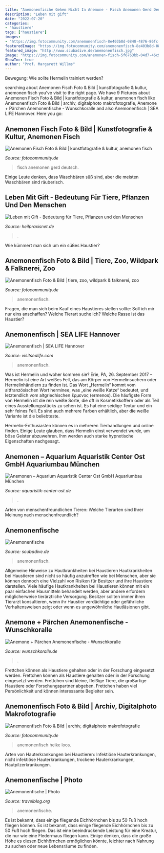 ```yaml
---
title: "Anemonenfische Gehen Nicht In Anemone - Fisch Anemonen Gerd Deutsch"
description: "Leben mit gift"
date: "2022-07-20"
categories:
- "haustiere"
tags: ["haustiere"]
images:
- "https://img.fotocommunity.com/anemonenfisch-8e403b8d-0848-4876-86fc-cbb191f7635a.jpg?width=1000"
featuredImage: "https://img.fotocommunity.com/anemonenfisch-8e403b8d-0848-4876-86fc-cbb191f7635a.jpg?width=1000"
featured_image: "http://www.scubadive.de/anemonenfisch.jpg"
image: "https://img.fotocommunity.com/anemonen-fisch-5f6763bb-04d7-46c9-a0ab-5ca44fadb3c2.jpg?height=1080"
ShowToc: true
author: "Prof. Margarett Willms"
---
```



Bewegung: Wie sollte Hermelin trainiert werden?

	

		
searching about Anemonen Fisch Foto &amp; Bild | kunstfotografie &amp; kultur, anemonen fisch you've visit to the right page. We have 9 Pictures about Anemonen Fisch Foto &amp; Bild | kunstfotografie &amp; kultur, anemonen fisch like Anemonenfisch Foto &amp; Bild | archiv, digitalphoto makrofotografie, Anemone + Pärchen Anemonenfische - Wunschkoralle and also Anemonenfisch | SEA LIFE Hannover. Here you go:
		
    
## Anemonen Fisch Foto &amp; Bild | Kunstfotografie &amp; Kultur, Anemonen Fisch

<img loading=lazy src="https://img.fotocommunity.com/anemonen-fisch-5f6763bb-04d7-46c9-a0ab-5ca44fadb3c2.jpg?height=1080" onerror="this.onerror=null;this.src='https://tse1.mm.bing.net/th?id=OIP.-Epkf1jUHYHTXLS_qjqFlAHaE8&amp;pid=15.1';" alt="Anemonen Fisch Foto &amp; Bild | kunstfotografie &amp; kultur, anemonen fisch">

_Source: fotocommunity.de_

>fisch anemonen gerd deutsch. 

	

Einige Leute denken, dass Waschbären süß sind, aber die meisten Waschbären sind räuberisch.

    
## Leben Mit Gift - Bedeutung Für Tiere, Pflanzen Und Den Menschen

<img loading=lazy src="http://www.heilpraxisnet.de/wp-content/uploads/2017/05/Clownfisch-Anemone-1024x682.jpg" onerror="this.onerror=null;this.src='https://tse2.mm.bing.net/th?id=OIP.zooieJq_Eu8we6rTx073ZgHaE7&amp;pid=15.1';" alt="Leben mit Gift - Bedeutung für Tiere, Pflanzen und den Menschen">

_Source: heilpraxisnet.de_

>. 

	

Wie kümmert man sich um ein süßes Haustier?

    
## Anemonenfisch Foto &amp; Bild | Tiere, Zoo, Wildpark &amp; Falknerei, Zoo

<img loading=lazy src="https://img.fotocommunity.com/anemonenfisch-8e403b8d-0848-4876-86fc-cbb191f7635a.jpg?width=1000" onerror="this.onerror=null;this.src='https://tse3.mm.bing.net/th?id=OIP.Of5lZw3AckNMhbV1IRcW4gHaE8&amp;pid=15.1';" alt="Anemonenfisch Foto &amp; Bild | tiere, zoo, wildpark &amp; falknerei, zoo">

_Source: fotocommunity.de_

>anemonenfisch. 

	

Fragen, die man sich beim Kauf eines Haustieres stellen sollte: Soll ich mir nur eins anschaffen? Welche Tierart suche ich? Welche Rasse ist das Haustier?

    
## Anemonenfisch | SEA LIFE Hannover

<img loading=lazy src="https://www.visitsealife.com/hannover/media/fs1d5br0/anemonenfisch.jpg?anchor=center&amp;mode=crop&amp;width=1400&amp;height=1400" onerror="this.onerror=null;this.src='https://tse4.mm.bing.net/th?id=OIP.1HKtACTx8slLUeyrqbfIKwHaHa&amp;pid=15.1';" alt="Anemonenfisch | SEA LIFE Hannover">

_Source: visitsealife.com_

>anemonenfisch. 

	

Was ist Hermelin und woher kommen sie?
Erie, PA, 26. September 2017 – Hermelin ist eine Art weißes Fell, das am Körper von Hermelinsuchern oder Hermelinhändlern zu finden ist. Das Wort „Hermelin“ kommt vom altfranzösischen Wort herminee, was „eine weiße Katze“ bedeutet, und letztendlich vom altgriechischen ἔρμενος (ermenos).
Die häufigste Form von Hermelin ist die rein weiße Sorte, die oft in Kosmetikkoffern oder als Teil eines Ausstellungsstücks zu sehen ist. Es hat eine seidige Textur und ein sehr feines Fell. Es sind auch mehrere Farben erhältlich, aber die weiße Variante ist die beliebteste.

Hermelin-Enthusiasten können es in mehreren Tierhandlungen und online finden. Einige Leute glauben, dass Hermelin einst verwendet wurde, um böse Geister abzuwehren. Ihm werden auch starke hypnotische Eigenschaften nachgesagt.

    
## Anemonen – Aquarium Aquaristik Center Ost GmbH Aquariumbau München

<img loading=lazy src="https://www.aquaristik-center-ost.de/wp-content/uploads/2014/10/Anemonen_Fisch_web.jpg" onerror="this.onerror=null;this.src='https://tse2.mm.bing.net/th?id=OIP.92xBmZvp2bP-hvlP5IgMygHaEP&amp;pid=15.1';" alt="Anemonen – Aquarium Aquaristik Center Ost GmbH Aquariumbau München">

_Source: aquaristik-center-ost.de_

>. 

	

Arten von menschenfreundlichen Tieren: Welche Tierarten sind Ihrer Meinung nach menschenfreundlich?

    
## Anemonenfische

<img loading=lazy src="http://www.scubadive.de/anemonenfisch.jpg" onerror="this.onerror=null;this.src='https://tse1.mm.bing.net/th?id=OIP.DNvOvGh17OSlivFsAL4iPQHaGu&amp;pid=15.1';" alt="Anemonenfische">

_Source: scubadive.de_

>anemonenfisch. 

	

Allgemeine Hinweise zu Hautkrankheiten bei Haustieren
Hautkrankheiten bei Haustieren sind nicht so häufig anzutreffen wie bei Menschen, aber sie können dennoch eine Vielzahl von Risiken für Besitzer und ihre Haustiere darstellen. Viele häufige Hautkrankheiten bei Haustieren können mit ein paar einfachen Hausmitteln behandelt werden, aber andere erfordern möglicherweise tierärztliche Versorgung. Besitzer sollten immer ihren Tierarzt konsultieren, wenn ihr Haustier verdächtige oder gefährliche Verhaltensweisen zeigt oder wenn es ungewöhnliche Hautläsionen gibt.

    
## Anemone + Pärchen Anemonenfische - Wunschkoralle

<img loading=lazy src="https://estore-sslserver.eu/wunschkoralle.de/WebRoot/Store6/Shops/dea91525-0296-47d8-8f53-629c1092aadd/56C5/A0D4/833E/7824/4172/0A48/351F/458C/14a.jpg" onerror="this.onerror=null;this.src='https://tse3.mm.bing.net/th?id=OIP.kAMwYL2N_ev5DQW0ZsCyfAHaE8&amp;pid=15.1';" alt="Anemone + Pärchen Anemonenfische - Wunschkoralle">

_Source: wunschkoralle.de_

>. 

	

Frettchen können als Haustiere gehalten oder in der Forschung eingesetzt werden.
Frettchen können als Haustiere gehalten oder in der Forschung eingesetzt werden. Frettchen sind kleine, fleißige Tiere, die großartige Haustiere oder Forschungspartner abgeben. Frettchen haben viel Persönlichkeit und können interessante Begleiter sein.

    
## Anemonenfisch Foto &amp; Bild | Archiv, Digitalphoto Makrofotografie

<img loading=lazy src="https://img.fotocommunity.com/anemonenfisch-2aca61a7-999b-4b90-95ec-573abfeb2d41.jpg?height=1080" onerror="this.onerror=null;this.src='https://tse2.mm.bing.net/th?id=OIP.cz2j4P4kz2EN4kLdvCTKewHaE0&amp;pid=15.1';" alt="Anemonenfisch Foto &amp; Bild | archiv, digitalphoto makrofotografie">

_Source: fotocommunity.de_

>anemonenfisch heike loos. 

	

Arten von Hauterkrankungen bei Haustieren: Infektiöse Hauterkrankungen, nicht infektiöse Hauterkrankungen, trockene Hauterkrankungen, Hautpilzerkrankungen.

    
## Anemonenfische | Photo

<img loading=lazy src="https://photos.travelblog.net/231894/707502/f/6857422-anemonenfische-0.jpg" onerror="this.onerror=null;this.src='https://tse2.mm.bing.net/th?id=OIP.XTIeoCqspNwvCnjTSGnB1gHaFj&amp;pid=15.1';" alt="Anemonenfische | Photo">

_Source: travelblog.org_

>anemonenfische. 

	

Es ist bekannt, dass einige fliegende Eichhörnchen bis zu 50 Fuß hoch fliegen können.
Es ist bekannt, dass einige fliegende Eichhörnchen bis zu 50 Fuß hoch fliegen. Das ist eine beeindruckende Leistung für eine Kreatur, die nur wie eine Fledermaus fliegen kann. Einige denken, dass die große Höhe es diesen Eichhörnchen ermöglichen könnte, leichter nach Nahrung zu suchen oder neue Lebensräume zu finden.

